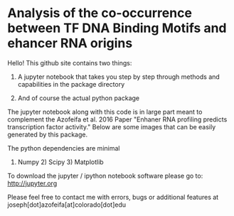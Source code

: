 # Analysis of the co-occurrence between TF DNA Binding Motifs and ehancer RNA origins
Hello! This github site contains two things:

  1) A jupyter notebook that takes you step by step through methods and capabilities in the package directory

  2) And of course the actual python package
  
The jupyter notebook along with this code is in large part meant to complement the Azofeifa et al. 2016 Paper "Enhaner RNA profiling predicts transcription factor activity." Below are some images  that can be easily generated by this package. 

The python dependencies are minimal
  
  1) Numpy  2) Scipy 3) Matplotlib
  
To download the jupyter / ipython notebook software please go to: http://jupyter.org

Please feel free to contact me with errors, bugs or  additional features at joseph[dot]azofeifa[at]colorado[dot]edu

